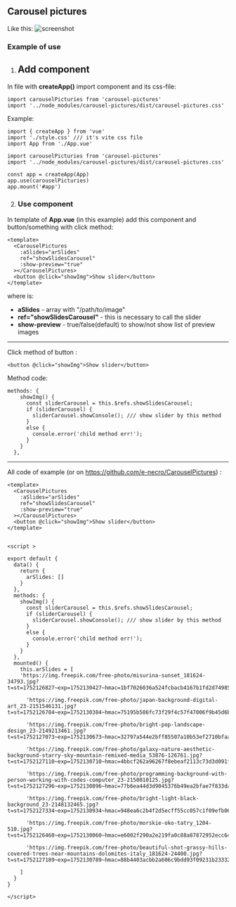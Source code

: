 ## Carousel pictures
Like this:
![screenshot](https://github.com/e-necro/CarouselPictures/tree/main/src/assets/images/preview.png?raw=true)


### Example of use

1) ## Add component

In file with **createApp()** import component and its css-file:
```
import carouselPicturies from 'carousel-pictures'
import '../node_modules/carousel-pictures/dist/carousel-pictures.css'
```
Example:
```
import { createApp } from 'vue'
import './style.css' /// it's vite css file
import App from './App.vue'

import carouselPicturies from 'carousel-pictures'
import '../node_modules/carousel-pictures/dist/carousel-pictures.css'

const app = createApp(App)
app.use(carouselPicturies)
app.mount('#app')
```

2. ### Use component


In template of **App.vue** (in this example) add this component and button/something with click method:
```
<template>
  <CarouselPictures 
    :aSlides="arSlides"
    ref="showSlidesCarousel"
    :show-preview="true"
  ></CarouselPictures>
  <button @click="showImg">Show slider</button>
</template>
```
where is:
 - **aSlides** - array with "/path/to/image"
 - **ref="showSlidesCarousel"** - this is necessary to call the slider
 - **show-preview** - true/false(default) to show/not show list of preview images  
---

Click method of button :
```
<button @click="showImg">Show slider</button>
```
Method code:
```
methods: {
    showImg() {
      const sliderCarousel = this.$refs.showSlidesCarousel;
      if (sliderCarousel) {
        sliderCarousel.showConsole(); /// show slider by this method
      }
      else {
        console.error('child method err!');
      }
    }
  },
```

---
All code of example (or on https://github.com/e-necro/CarouselPictures) :
```
<template>
  <CarouselPictures 
    :aSlides="arSlides"
    ref="showSlidesCarousel"
    :show-preview="true"
  ></CarouselPictures>
  <button @click="showImg">Show slider</button>
</template>


<script >

export default {
  data() {
    return {
      arSlides: []
    }
  },
  methods: {
    showImg() {
      const sliderCarousel = this.$refs.showSlidesCarousel;
      if (sliderCarousel) {
        sliderCarousel.showConsole(); /// show slider by this method
      }
      else {
        console.error('child method err!');
      }
    }
  },
  mounted() {
    this.arSlides = [
    'https://img.freepik.com/free-photo/misurina-sunset_181624-34793.jpg?t=st=1752126827~exp=1752130427~hmac=1bf7026036a524fcbacb4167b1fd2d7498530ab2f3c0f1a7cbcde76406664ca1&w=1380',

      'https://img.freepik.com/free-photo/japan-background-digital-art_23-2151546131.jpg?t=st=1752126784~exp=1752130384~hmac=75195b586fc73f29f4c57f47006f9b45d6b7630222056e874d34606cafa2e062&w=826',

      'https://img.freepik.com/free-photo/bright-pop-landscape-design_23-2149213461.jpg?t=st=1752127073~exp=1752130673~hmac=32797a544e2bff85507a10b53ef2710bfaa1692150ae5f945379e6fd808c5eec&w=826',

      'https://img.freepik.com/free-photo/galaxy-nature-aesthetic-background-starry-sky-mountain-remixed-media_53876-126761.jpg?t=st=1752127110~exp=1752130710~hmac=4bbcf262a96267f8ebeaf2113c73d3d091f43eee92fc314ad440d6d0d7bf2d52&w=826',

      'https://img.freepik.com/free-photo/programming-background-with-person-working-with-codes-computer_23-2150010125.jpg?t=st=1752127296~exp=1752130896~hmac=77b6ea44d3d9045376b49ea2bfae7f833daae1d9ec5636321ee990f26af43da2&w=826',

      'https://img.freepik.com/free-photo/bright-light-black-background_23-2148132465.jpg?t=st=1752127334~exp=1752130934~hmac=948ea6c2b4f2d5ecff55cc057c1f09efb0653e6a8a9e2ece015a48e69169fc76&w=826',

      'https://img.freepik.com/free-photo/morskie-oko-tatry_1204-510.jpg?t=st=1752126460~exp=1752130060~hmac=e6002f290a2e219fa0c88a87872952ecc64a7006b96b93da9d9dbe9e2a380cb7&w=826',

      'https://img.freepik.com/free-photo/beautiful-shot-grassy-hills-covered-trees-near-mountains-dolomites-italy_181624-24400.jpg?t=st=1752127189~exp=1752130789~hmac=88b4403acbb2a606c9bdd93f09231b233328734712303e1167386c5f672c5578&w=826',

    ]
  }
}

</script>
```
